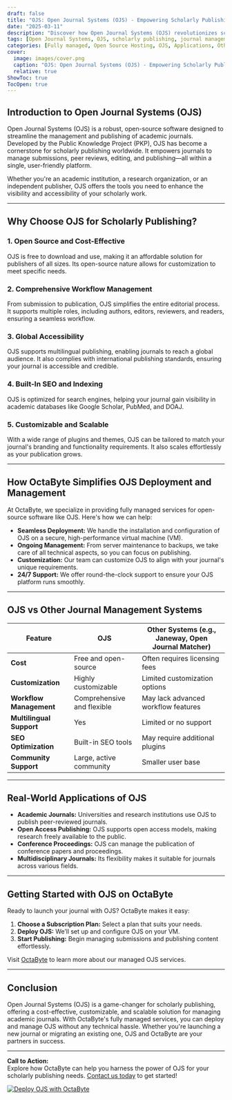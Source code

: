 ```yaml
---
draft: false
title: "OJS: Open Journal Systems (OJS) - Empowering Scholarly Publishing Worldwide"
date: "2025-03-11"
description: "Discover how Open Journal Systems (OJS) revolutionizes scholarly publishing. Learn about its features, benefits, and how OctaByte can help you deploy and manage OJS effortlessly. Compare OJS with other journal management systems to make an informed decision."
tags: [Open Journal Systems, OJS, scholarly publishing, journal management software, open source journal software, OJS deployment, OJS hosting, OctaByte, OJS vs other journal systems]
categories: [Fully managed, Open Source Hosting, OJS, Applications, Others]
cover:
  image: images/cover.png
  caption: "OJS: Open Journal Systems (OJS) - Empowering Scholarly Publishing Worldwide"
  relative: true
ShowToc: true
TocOpen: true
---
```



## Introduction to Open Journal Systems (OJS)

Open Journal Systems (OJS) is a robust, open-source software designed to streamline the management and publishing of academic journals. Developed by the Public Knowledge Project (PKP), OJS has become a cornerstone for scholarly publishing worldwide. It empowers journals to manage submissions, peer reviews, editing, and publishing—all within a single, user-friendly platform.

Whether you're an academic institution, a research organization, or an independent publisher, OJS offers the tools you need to enhance the visibility and accessibility of your scholarly work.

---

## Why Choose OJS for Scholarly Publishing?

### 1. **Open Source and Cost-Effective**  
OJS is free to download and use, making it an affordable solution for publishers of all sizes. Its open-source nature allows for customization to meet specific needs.

### 2. **Comprehensive Workflow Management**  
From submission to publication, OJS simplifies the entire editorial process. It supports multiple roles, including authors, editors, reviewers, and readers, ensuring a seamless workflow.

### 3. **Global Accessibility**  
OJS supports multilingual publishing, enabling journals to reach a global audience. It also complies with international publishing standards, ensuring your journal is accessible and credible.

### 4. **Built-In SEO and Indexing**  
OJS is optimized for search engines, helping your journal gain visibility in academic databases like Google Scholar, PubMed, and DOAJ.

### 5. **Customizable and Scalable**  
With a wide range of plugins and themes, OJS can be tailored to match your journal's branding and functionality requirements. It also scales effortlessly as your publication grows.

---

## How OctaByte Simplifies OJS Deployment and Management

At OctaByte, we specialize in providing fully managed services for open-source software like OJS. Here's how we can help:

- **Seamless Deployment:** We handle the installation and configuration of OJS on a secure, high-performance virtual machine (VM).  
- **Ongoing Management:** From server maintenance to backups, we take care of all technical aspects, so you can focus on publishing.  
- **Customization:** Our team can customize OJS to align with your journal's unique requirements.  
- **24/7 Support:** We offer round-the-clock support to ensure your OJS platform runs smoothly.

---

## OJS vs Other Journal Management Systems

| Feature                | OJS                          | Other Systems (e.g., Janeway, Open Journal Matcher) |
|------------------------|------------------------------|----------------------------------------------------|
| **Cost**               | Free and open-source         | Often requires licensing fees                     |
| **Customization**      | Highly customizable          | Limited customization options                     |
| **Workflow Management**| Comprehensive and flexible   | May lack advanced workflow features               |
| **Multilingual Support**| Yes                         | Limited or no support                             |
| **SEO Optimization**   | Built-in SEO tools           | May require additional plugins                    |
| **Community Support**  | Large, active community      | Smaller user base                                 |

---

## Real-World Applications of OJS

- **Academic Journals:** Universities and research institutions use OJS to publish peer-reviewed journals.  
- **Open Access Publishing:** OJS supports open access models, making research freely available to the public.  
- **Conference Proceedings:** OJS can manage the publication of conference papers and proceedings.  
- **Multidisciplinary Journals:** Its flexibility makes it suitable for journals across various fields.

---

## Getting Started with OJS on OctaByte

Ready to launch your journal with OJS? OctaByte makes it easy:

1. **Choose a Subscription Plan:** Select a plan that suits your needs.  
2. **Deploy OJS:** We’ll set up and configure OJS on your VM.  
3. **Start Publishing:** Begin managing submissions and publishing content effortlessly.  

Visit [OctaByte](https://octabyte.io) to learn more about our managed OJS services.

---

## Conclusion

Open Journal Systems (OJS) is a game-changer for scholarly publishing, offering a cost-effective, customizable, and scalable solution for managing academic journals. With OctaByte's fully managed services, you can deploy and manage OJS without any technical hassle. Whether you're launching a new journal or migrating an existing one, OJS and OctaByte are your partners in success.

---

**Call to Action:**  
Explore how OctaByte can help you harness the power of OJS for your scholarly publishing needs. [Contact us today](https://octabyte.io/contact) to get started!

[![Deploy OJS with OctaByte](/images/deploy-on-octabyte.png)](https://octabyte.io/fully-managed-open-source-services/applications/others/ojs)